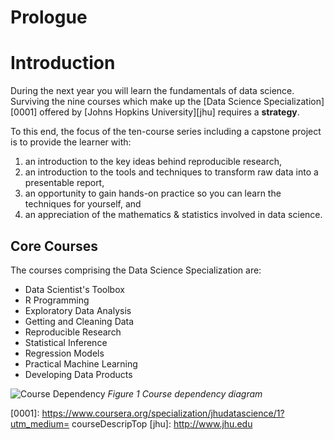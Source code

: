Prologue
===


# Introduction

During the next year you will learn the fundamentals of data science.  Surviving the nine courses which make up the [Data Science Specialization][0001] offered by [Johns Hopkins University][jhu] requires a **strategy**.

To this end, the focus of the ten-course series including a capstone project is to provide the learner with:

1. an introduction to the key ideas behind reproducible research,
2. an introduction to the tools and techniques to transform raw data into a presentable report,
4. an opportunity to gain hands-on practice so you can learn the techniques for yourself, and
3. an appreciation of the mathematics & statistics involved in data science.

## Core Courses

The courses comprising the Data Science Specialization are:

* Data Scientist's Toolbox
* R Programming
* Exploratory Data Analysis
* Getting and Cleaning Data
* Reproducible Research
* Statistical Inference
* Regression Models
* Practical Machine Learning
* Developing Data Products

![Course Dependency](dst_courses.png)
*Figure 1 Course dependency diagram*

[0001]: https://www.coursera.org/specialization/jhudatascience/1?utm_medium= courseDescripTop
[jhu]: http://www.jhu.edu


